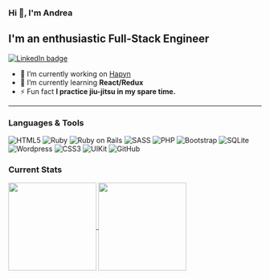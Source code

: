 ### Hi 👋, I'm Andrea
## I'm an enthusiastic Full-Stack Engineer
<a href="https://linkedin.com/in/andrea-jasper" target="blank"><img align="center" src="https://img.shields.io/badge/LinkedIn-0077B5?style=for-the-badge&logo=linkedin&logoColor=white" alt="LinkedIn badge" /></a>

- 🔭 I’m currently working on [Hapyn](https://hapyn.com/)
- 🌱 I’m currently learning **React/Redux**
- ⚡ Fun fact **I practice jiu-jitsu in my spare time.**

---

### Languages & Tools
<img alt="HTML5" src="https://img.shields.io/badge/-HTML5-E34F26?style=flat-square&logo=html5&logoColor=white" /> <img alt="Ruby" src="https://img.shields.io/badge/-RUBY-CC342D?style=flat-square&logo=ruby&logoColor=white" />  <img alt="Ruby on Rails" src="https://img.shields.io/badge/-RUBY_ON_RAILS-CC0000?style=flat-square&logo=ruby-on-rails&logoColor=white" /> <img alt="SASS" src="https://img.shields.io/badge/-SASS-CC6699?style=flat-square&logo=sass&logoColor=white" /> <img alt="PHP" src="https://img.shields.io/badge/-PHP-777BB4?style=flat-square&logo=php&logoColor=white" />  <img alt="Bootstrap" src="https://img.shields.io/badge/-BOOTSTRAP-7952B3?style=flat-square&logo=bootstrap&logoColor=white" /> <img alt="SQLite" src="https://img.shields.io/badge/-SQLITE-003B57?style=flat-square&logo=sqlite&logoColor=white" /> <img alt="Wordpress" src="https://img.shields.io/badge/-WORDPRESS-21759B?style=flat-square&logo=wordpress&logoColor=white" /> <img alt="CSS3" src="https://img.shields.io/badge/-CSS3-1572B6?style=flat-square&logo=css3&logoColor=white" /> <img alt="UIKit" src="https://img.shields.io/badge/-UIKIT-2396F3?style=flat-square&logo=uikit&logoColor=white" />
<img alt="GitHub" src="https://img.shields.io/badge/-GITHUB-181717?style=flat-square&logo=github&logoColor=white" />

### Current Stats
<p align=left>
  <a href="https://github.com/andreajasper/github-readme-stats" title="Go to Source">
    <img height=175 align="center" src="https://github-readme-stats.vercel.app/api?username=andreajasper&show_icons=true&theme=gotham">
  </a>
  <a href="https://github.com/andreajasper/github-readme-stats">
  <img height=175 align="center" src="https://github-readme-stats.vercel.app/api/top-langs/?username=andreajasper&hide=c%23,powershell,java&title_color=2aa889&text_color=99d1ce&icon_color=2bbc8a&bg_color=0c1014&langs_count=8&layout=compact" />
  </a>
</p>
